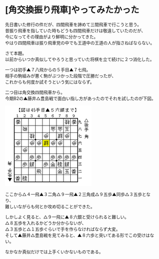 # [角交換振り飛車]やってみたかった

先日書いた修行の件だが、四間飛車を諦めて三間飛車で行こうと思う。  
昔振り飛車を指していた時もどうも四間飛車だけは敬遠していたのだが、  
今になってその理由がより鮮明に分かってきた。  
やはり四間飛車は振り飛車党の中でも王道中の王道の人が指さねばならない。

さて本題。  
以前からいつか真似してやろうと思っていた将棋を立て続けに２つ消化した。

一つは初手▲７八飛からの５手目▲７七飛。  
相手の駒組みが悪く駒がぶつかった段階で圧勝だったが、  
これからも何度か試そうという気にはならず。

二つ目は角交換四間飛車から。  
今期B2の▲藤井△豊島戦で面白い指し方があったのでそれを試したのが下図。

![](images/20121209.png)

ここから△４一飛▲３二角△９一飛▲２三角成△９五歩▲同歩△３五歩となり、  
難しいながらも何とか攻め切ることができた。

しかしよく見ると、△９一飛に▲８六銀と受けられると難しい。  
△８五歩を入れるかどうか分からないが、  
△３五歩と△１五歩ぐらいで手を作らなければならず大変。  
そして▲藤井△豊島戦を見てみると、▲８六歩と突いてある形でこの受けはない。

なかなか真似だけでは上手くいかないものである。